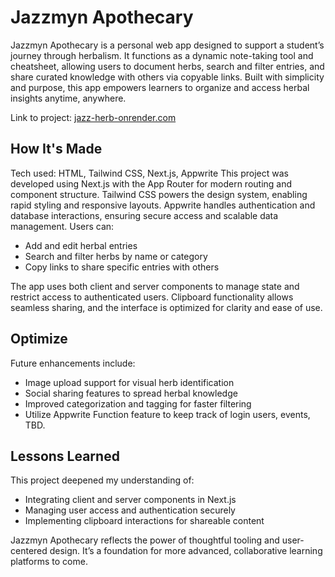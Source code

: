 # Jazzmyn Apothecary

Jazzmyn Apothecary is a personal web app designed to support a student’s journey through herbalism. It functions as a dynamic note-taking tool and cheatsheet, allowing users to document herbs, search and filter entries, and share curated knowledge with others via copyable links. Built with simplicity and purpose, this app empowers learners to organize and access herbal insights anytime, anywhere.

Link to project: [jazz-herb-onrender.com](https://jazz-herbs.onrender.com/)

## How It's Made

Tech used: HTML, Tailwind CSS, Next.js, Appwrite
This project was developed using Next.js with the App Router for modern routing and component structure. Tailwind CSS powers the design system, enabling rapid styling and responsive layouts. Appwrite handles authentication and database interactions, ensuring secure access and scalable data management.
Users can:

- Add and edit herbal entries
- Search and filter herbs by name or category
- Copy links to share specific entries with others

The app uses both client and server components to manage state and restrict access to authenticated users. Clipboard functionality allows seamless sharing, and the interface is optimized for clarity and ease of use.

## Optimize

Future enhancements include:

- Image upload support for visual herb identification
- Social sharing features to spread herbal knowledge
- Improved categorization and tagging for faster filtering
- Utilize Appwrite Function feature to keep track of login users, events, TBD.

## Lessons Learned

This project deepened my understanding of:

- Integrating client and server components in Next.js
- Managing user access and authentication securely
- Implementing clipboard interactions for shareable content

Jazzmyn Apothecary reflects the power of thoughtful tooling and user-centered design. It’s a foundation for more advanced, collaborative learning platforms to come.
